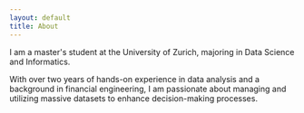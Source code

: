 ```yaml
---
layout: default
title: About
---
```


I am a master's student at the University of Zurich, majoring in Data Science and Informatics. 

With over two years of hands-on experience in data analysis and a background in financial engineering, I am passionate about managing and utilizing massive datasets to enhance decision-making processes.
